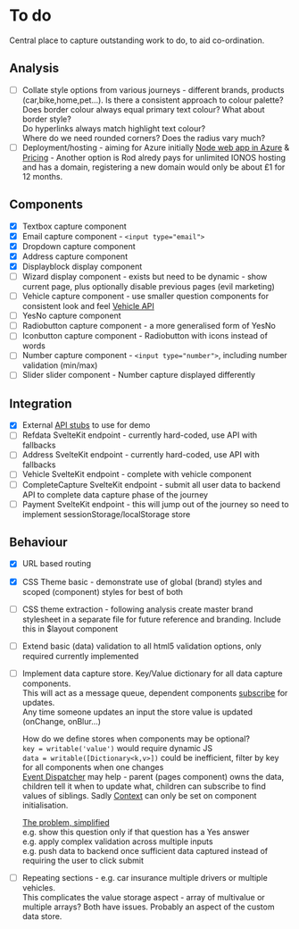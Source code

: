 # To do

Central place to capture outstanding work to do, to aid co-ordination.

## Analysis

- [ ] Collate style options from various journeys - different brands, products (car,bike,home,pet...).
  Is there a consistent approach to colour palette?  
  Does border colour always equal primary text colour?  What about border style?  
  Do hyperlinks always match highlight text colour?  
  Where do we need rounded corners?  Does the radius vary much?
- [ ] Deployment/hosting - aiming for Azure initially [Node web app in Azure](https://docs.microsoft.com/en-us/azure/app-service/quickstart-nodejs?pivots=platform-linux) & [Pricing](https://azure.microsoft.com/en-us/pricing/details/app-service/linux/) - Another option is Rod alredy pays for unlimited IONOS hosting and has a domain, registering a new domain would only be about £1 for 12 months.
## Components

- [x] Textbox capture component  
- [x] Email capture component - `<input type="email">`  
- [x] Dropdown capture component
- [x] Address capture component
- [x] Displayblock display component
- [ ] Wizard display component - exists but need to be dynamic - show current page, plus optionally disable previous pages (evil marketing)
- [ ] Vehicle capture component - use smaller question components for consistent look and feel [Vehicle API](https://github.com/rod-laycock/journeyasdata-service/tree/master/data/vehicle)
- [ ] YesNo capture component
- [ ] Radiobutton capture component - a more generalised form of YesNo
- [ ] Iconbutton capture component - Radiobutton with icons instead of words
- [ ] Number capture component - `<input type="number">`, including number validation (min/max)
- [ ] Slider slider component - Number capture displayed differently

## Integration

- [x] External [API stubs](https://github.com/rod-laycock/journeyasdata-service) to use for demo
- [ ] Refdata SvelteKit endpoint - currently hard-coded, use API with fallbacks
- [ ] Address SvelteKit endpoint - currently hard-coded, use API with fallbacks
- [ ] Vehicle SvelteKit endpoint - complete with vehicle component
- [ ] CompleteCapture SvelteKit endpoint - submit all user data to backend API to complete data capture phase of the journey
- [ ] Payment SvelteKit endpoint - this will jump out of the journey so need to implement sessionStorage/localStorage store

## Behaviour

- [x] URL based routing
- [x] CSS Theme basic - demonstrate use of global (brand) styles and scoped (component) styles for best of both
- [ ] CSS theme extraction - following analysis create master brand stylesheet in a separate file for future reference and branding.  Include this in $layout component
- [ ] Extend basic (data) validation to all html5 validation options, only required currently implemented
- [ ] Implement data capture store.  Key/Value dictionary for all data capture components.  
  This will act as a message queue, dependent components [subscribe](https://svelte.dev/tutorial/auto-subscriptions) for updates.  
  Any time someone updates an input the store value is updated (onChange, onBlur...)  

  How do we define stores when components may be optional?  
  `key = writable('value')` would require dynamic JS  
  `data = writable([Dictionary<k,v>])` could be inefficient, filter by key for all components when one changes  
  [Event Dispatcher](https://svelte.dev/docs#createEventDispatcher) may help - parent (pages component) owns the data, children tell it when to update what, children can subscribe to find values of siblings.  Sadly [Context](https://svelte.dev/docs#setContext) can only be set on component initialisation.  

  [The problem, simplified](https://stackoverflow.com/questions/63928002/how-can-i-dynamically-define-a-value-bind-in-svelte)   
  e.g. show this question only if that question has a Yes answer  
  e.g. apply complex validation across multiple inputs  
  e.g. push data to backend once sufficient data captured instead of requiring the user to click submit  

- [ ] Repeating sections - e.g. car insurance multiple drivers or multiple vehicles.  
  This complicates the value storage aspect - array of multivalue or multiple arrays?  Both have issues.  Probably an aspect of the custom data store.